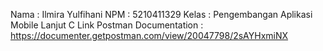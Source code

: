 Nama : Ilmira Yulfihani
NPM : 5210411329
Kelas : Pengembangan Aplikasi Mobile Lanjut C
Link Postman Documentation : https://documenter.getpostman.com/view/20047798/2sAYHxmiNX
